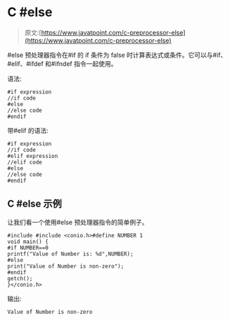 # C #else

> 原文:[https://www.javatpoint.com/c-preprocessor-else](https://www.javatpoint.com/c-preprocessor-else)

#else 预处理器指令在#if 的 if 条件为 false 时计算表达式或条件。它可以与#if、#elif、#ifdef 和#ifndef 指令一起使用。

语法:

```
#if expression
//if code
#else
//else code
#endif

```

带#elif 的语法:

```
#if expression
//if code
#elif expression
//elif code
#else
//else code
#endif

```

## C #else 示例

让我们看一个使用#else 预处理器指令的简单例子。

```
#include #include <conio.h>#define NUMBER 1
void main() {
#if NUMBER==0
printf("Value of Number is: %d",NUMBER);
#else
print("Value of Number is non-zero");
#endif       
getch();
}</conio.h> 
```

输出:

```
Value of Number is non-zero

```